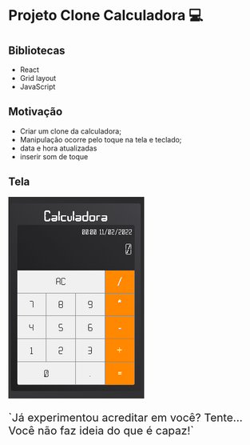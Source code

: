 # Projeto Clone Calculadora 💻

## Bibliotecas

 - React
 - Grid layout
 - JavaScript
## Motivação

  - Criar um clone da calculadora;
  - Manipulação ocorre pelo toque na tela e teclado;
  - data e hora atualizadas
  - inserir som de toque
  ## Tela
  ![tela Calculadora](https://github.com/MaiconCampbell/CloneCalculadora/blob/master/src/img/tela%20inicial.png)

<div>
  <p style='font-size: 22px'>
  `Já experimentou acreditar em você? Tente... Você não faz ideia do que é capaz!`
  </p>
<div>
